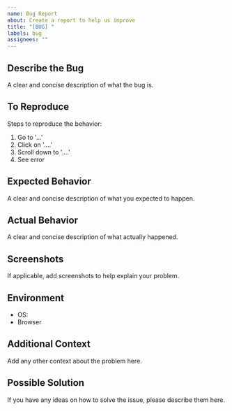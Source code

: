 ```yaml
---
name: Bug Report
about: Create a report to help us improve
title: "[BUG] "
labels: bug
assignees: ""
---
```


## Describe the Bug

A clear and concise description of what the bug is.

## To Reproduce

Steps to reproduce the behavior:

1. Go to '...'
2. Click on '....'
3. Scroll down to '....'
4. See error

## Expected Behavior

A clear and concise description of what you expected to happen.

## Actual Behavior

A clear and concise description of what actually happened.

## Screenshots

If applicable, add screenshots to help explain your problem.

## Environment

- OS:
- Browser

## Additional Context

Add any other context about the problem here.

## Possible Solution

If you have any ideas on how to solve the issue, please describe them here.
